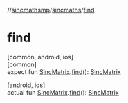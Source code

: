 //[sincmathsmp](../../index.md)/[sincmaths](index.md)/[find](find.md)

# find

[common, android, ios]\
[common]\
expect fun [SincMatrix](-sinc-matrix/index.md).[find](find.md)(): [SincMatrix](-sinc-matrix/index.md)

[android, ios]\
actual fun [SincMatrix](-sinc-matrix/index.md).[find](find.md)(): [SincMatrix](-sinc-matrix/index.md)

